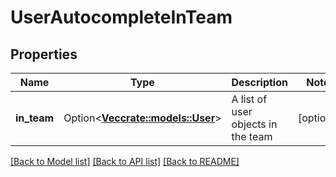 # UserAutocompleteInTeam

## Properties

Name | Type | Description | Notes
------------ | ------------- | ------------- | -------------
**in_team** | Option<[**Vec<crate::models::User>**](User.md)> | A list of user objects in the team | [optional]

[[Back to Model list]](../README.md#documentation-for-models) [[Back to API list]](../README.md#documentation-for-api-endpoints) [[Back to README]](../README.md)


